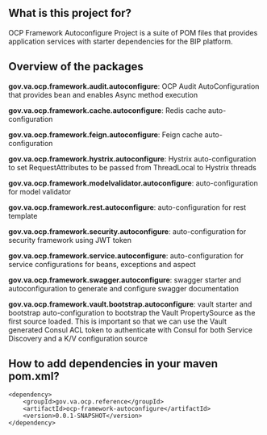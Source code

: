 ## What is this project for? ##

OCP Framework Autoconfigure Project is a suite of POM files that provides application services with starter dependencies for the BIP platform. 

## Overview of the packages ##
**gov.va.ocp.framework.audit.autoconfigure**: OCP Audit AutoConfiguration that provides bean and enables Async method execution 

**gov.va.ocp.framework.cache.autoconfigure**: Redis cache auto-configuration

**gov.va.ocp.framework.feign.autoconfigure**: Feign cache auto-configuration

**gov.va.ocp.framework.hystrix.autoconfigure**: Hystrix auto-configuration to set RequestAttributes to be passed from ThreadLocal to Hystrix threads

**gov.va.ocp.framework.modelvalidator.autoconfigure**: auto-configuration for model validator

**gov.va.ocp.framework.rest.autoconfigure**: auto-configuration for rest template

**gov.va.ocp.framework.security.autoconfigure**: auto-configuration for security framework using JWT token

**gov.va.ocp.framework.service.autoconfigure**: auto-configuration for service configurations for beans, exceptions and aspect

**gov.va.ocp.framework.swagger.autoconfigure**: swagger starter and autoconfiguration to generate and configure swagger documentation

**gov.va.ocp.framework.vault.bootstrap.autoconfigure**: vault starter and bootstrap auto-configuration to bootstrap the Vault PropertySource as the first source loaded. 
                                                        This is important so that we can use the Vault generated Consul ACL token to authenticate with Consul for both 
                                                        Service Discovery and a K/V configuration source
     
## How to add dependencies in your maven pom.xml? ##
    <dependency>
        <groupId>gov.va.ocp.reference</groupId>
        <artifactId>ocp-framework-autoconfigure</artifactId>
        <version>0.0.1-SNAPSHOT</version>
    </dependency>


